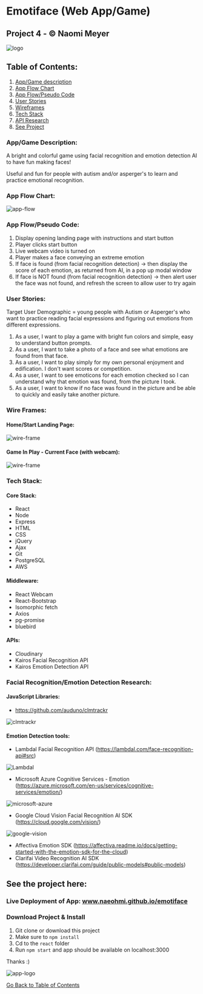 <a name="gobackhere">

# Emotiface (Web App/Game)
## Project 4 - &#169; Naomi Meyer 

![logo](/images/logo.png)

</a>

## Table of Contents:

1. [App/Game description](#appdescription)
2. [App Flow Chart](#appflow)
3. [App Flow/Pseudo Code](#pseudocode)
4. [User Stories](#userstories)
5. [Wireframes](#wireframes)
6. [Tech Stack](#techstack)
7. [API Research](#apiresearch)
7. [See Project](#seeproject)

<a name="appdescription">

### App/Game Description: 
 
A bright and colorful game using facial recognition and emotion detection AI to have fun making faces! 
 
Useful and fun for people with autism and/or asperger's to learn and practice emotional recognition.

</a>

<a name="appflow">

### App Flow Chart:

![app-flow](/images/app-flow.png)

</a>

<a name="pseudocode">

### App Flow/Pseudo Code:

1. Display opening landing page with instructions and start button
2. Player clicks start button
3. Live webcam video is turned on
6. Player makes a face conveying an extreme emotion
7. If face is found (from facial recognition detection) -> then display the score of each emotion, as returned from AI, in a pop up modal window
8. If face is NOT found (from facial recognition detection) -> then alert user the face was not found, and refresh the screen to allow user to try again

</a>

<a name="userstories">

### User Stories:

Target User Demographic = young people with Autism or Asperger's who want to practice reading facial expressions and figuring out  emotions from different expressions. 

1. As a user, I want to play a game with bright fun colors and simple, easy to understand button prompts.
2. As a user, I want to take a photo of a face and see what emotions are found from that face.
3. As a user, I want to play simply for my own personal enjoyment and edification. I don't want scores or competition.
4. As a user, I want to see emoticons for each emotion checked so I can understand why that emotion was found, from the picture I took.
5. As a user, I want to know if no face was found in the picture and be able to quickly and easily take another picture. 

</a>

<a name="wireframes">

### Wire Frames:

#### Home/Start Landing Page:

![wire-frame](/images/wf-startlanding.png)

#### Game In Play - Current Face (with webcam):

![wire-frame](/images/wf-currentface.png)

</a>

<a name="techstack">

### Tech Stack:

#### Core Stack:
- React
- Node
- Express
- HTML
- CSS
- jQuery
- Ajax
- Git
- PostgreSQL
- AWS

#### Middleware:
- React Webcam
- React-Bootstrap
- Isomorphic fetch
- Axios
- pg-promise
- bluebird

#### APIs:
- Cloudinary
- Kairos Facial Recognition API
- Kairos Emotion Detection API

</a>

<a name="apiresearch">

### Facial Recognition/Emotion Detection Research:

#### JavaScript Libraries:
- https://github.com/auduno/clmtrackr

![clmtrackr](/images/clmtrackr.png)

#### Emotion Detection tools:
- Lambdal Facial Recognition API (https://lambdal.com/face-recognition-api#src)

![Lambdal](/images/lambdal.png)

- Microsoft Azure Cognitive Services - Emotion (https://azure.microsoft.com/en-us/services/cognitive-services/emotion/)

![microsoft-azure](/images/microsoft-azure.png)

- Google Cloud Vision Facial Recognition AI SDK (https://cloud.google.com/vision/)

![google-vision](/images/google-vision.png)

- Affectiva Emotion SDK (https://affectiva.readme.io/docs/getting-started-with-the-emotion-sdk-for-the-cloud)
- Clarifai Video Recognition AI SDK (https://developer.clarifai.com/guide/public-models#public-models)

</a>

<a name="seeproject">

## See the project here:

### Live Deployment of App: www.naeohmi.github.io/emotiface

### Download Project & Install

1. Git clone or download this project
2. Make sure to `npm install`
3. Cd to the `react` folder
4. Run `npm start` and app should be available on localhost:3000

Thanks :) 

![app-logo](/images/logo.png)

</a>

[Go Back to Table of Contents](#gobackhere)